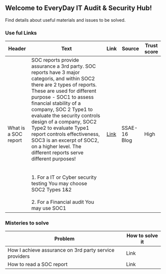 ## Welcome to EveryDay IT Audit & Security Hub!

Find details about useful materials and issues to be solved.

### Use ful Links

|Header|Text|Link|Source|Trust score|
|---|---|---|---|---|
|What is a SOC report|SOC reports provide assurance a 3rd party. SOC reports have 3 major categoris, and within SOC2 there are 2 types of reports. These are used for different purpose - SOC1 to assess financial stability of a company, SOC 2 Type1 to evaluate the security controls design of a company, SOC2 Type2 to evaluate Type1 report controls effectiveness, SOC3 is an excerpt of SOC2, on a higher level. The different reports serve different purposes!<br></br><br>1. For a IT or Cyber security testing You may choose SOC2 Types 1&2</br> <br>2. For a Financial audit You may use SOC1</br>|[Link](https://www.ssae-16.com/soc-1/)|SSAE-16 Blog|High|

### Misteries to solve

|Problem|How to solve it|
|---|---|
|How I achieve assurance on 3rd party service providers|Link|
|How to read a SOC report|Link|

